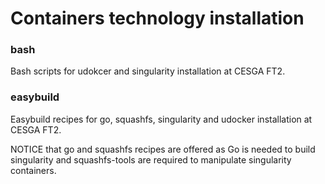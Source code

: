 # Containers technology installation
### bash
Bash scripts for udokcer and singularity installation at CESGA FT2.

### easybuild
Easybuild recipes for go, squashfs, singularity and udocker installation at CESGA FT2.

NOTICE that go and squashfs recipes are offered as Go is needed to build singularity and squashfs-tools are required to manipulate singularity containers.
